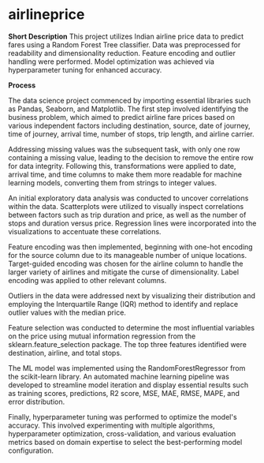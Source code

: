 # airlineprice
**Short Description**
This project utilizes Indian airline price data to predict fares using a Random Forest Tree classifier. Data was preprocessed for readability and dimensionality reduction. Feature encoding and outlier handling were performed. Model optimization was achieved via hyperparameter tuning for enhanced accuracy.


**Process**

The data science project commenced by importing essential libraries such as Pandas, Seaborn, and Matplotlib. The first step involved identifying the business problem, which aimed to predict airline fare prices based on various independent factors including destination, source, date of journey, time of journey, arrival time, number of stops, trip length, and airline carrier.

Addressing missing values was the subsequent task, with only one row containing a missing value, leading to the decision to remove the entire row for data integrity. Following this, transformations were applied to date, arrival time, and time columns to make them more readable for machine learning models, converting them from strings to integer values.

An initial exploratory data analysis was conducted to uncover correlations within the data. Scatterplots were utilized to visually inspect correlations between factors such as trip duration and price, as well as the number of stops and duration versus price. Regression lines were incorporated into the visualizations to accentuate these correlations.

Feature encoding was then implemented, beginning with one-hot encoding for the source column due to its manageable number of unique locations. Target-guided encoding was chosen for the airline column to handle the larger variety of airlines and mitigate the curse of dimensionality. Label encoding was applied to other relevant columns.

Outliers in the data were addressed next by visualizing their distribution and employing the Interquartile Range (IQR) method to identify and replace outlier values with the median price.

Feature selection was conducted to determine the most influential variables on the price using mutual information regression from the sklearn.feature_selection package. The top three features identified were destination, airline, and total stops.

The ML model was implemented using the RandomForestRegressor from the scikit-learn library. An automated machine learning pipeline was developed to streamline model iteration and display essential results such as training scores, predictions, R2 score, MSE, MAE, RMSE, MAPE, and error distribution.

Finally, hyperparameter tuning was performed to optimize the model's accuracy. This involved experimenting with multiple algorithms, hyperparameter optimization, cross-validation, and various evaluation metrics based on domain expertise to select the best-performing model configuration.





